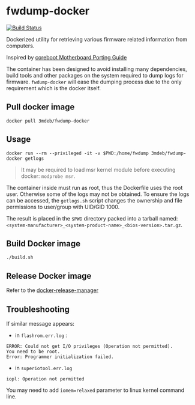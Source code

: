 # fwdump-docker

[![Build Status](https://travis-ci.com/3mdeb/fwdump-docker.svg?branch=master)](https://travis-ci.com/3mdeb/fwdump-docker)

Dockerized utility for retrieving various firmware related information from computers.

Inspired by [coreboot Motherboard Porting Guide](https://www.coreboot.org/Motherboard_Porting_Guide)

The container has been designed to avoid installing many dependencies, build
tools and other packages on the system required to dump logs for firmware.
`fwdump-docker` will ease the dumping process due to the only requirement which
is the docker itself.

## Pull docker image

```
docker pull 3mdeb/fwdump-docker
```

## Usage

```
docker run --rm --privileged -it -v $PWD:/home/fwdump 3mdeb/fwdump-docker getlogs
```

> It may be required to load msr kernel module before executing docker:
> `modprobe msr`.

The container inside must run as root, thus the Dockerfile uses the root user.
Otherwise some of the logs may not be obtained. To ensure the logs can be
accessed, the `getlogs.sh` script changes the ownership and file permissions to
user/group with UID/GID 1000.

The result is placed in the `$PWD` directory packed into a tarball named:
`<system-manufacturer>_<system-product-name>_<bios-version>.tar.gz`.

## Build Docker image

```
./build.sh
```

## Release Docker image

Refer to the [docker-release-manager](https://github.com/3mdeb/docker-release-manager/blob/master/README.md)

## Troubleshooting

If similar message appears:

- in `flashrom.err.log` :

```
ERROR: Could not get I/O privileges (Operation not permitted).
You need to be root.
Error: Programmer initialization failed.
```

- in `superiotool.err.log`

```
iopl: Operation not permitted
```

You may need to add `iomem=relaxed` parameter to linux kernel command line.
